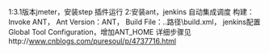 1:3.1版本jmeter，安装step 插件运行
2:安装ant，jenkins 自动集成调度
 构建：Invoke ANT， 	Ant Version：ANT， Build File：..路径\build.xml，
 jenkins配置Global Tool Configuration，增加ANT_HOME
详细步骤见http://www.cnblogs.com/puresoul/p/4737716.html
